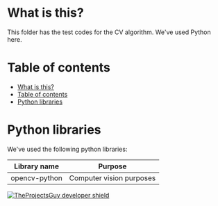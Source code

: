 # What is this?
This folder has the test codes for the CV algorithm. We've used Python here.

# Table of contents
- [What is this?](#what-is-this)
- [Table of contents](#table-of-contents)
- [Python libraries](#python-libraries)


# Python libraries
We've used the following python libraries:

| **Library name** | **Purpose** |
| ----- | ----- |
| opencv-python | Computer vision purposes |

[![TheProjectsGuy developer shield][TheProjectsGuy-dev-shield]][TheProjectsGuy-dev-profile]

[TheProjectsGuy-dev-shield]: https://img.shields.io/badge/Dev-TheProjectsGuy-0061ff.svg
[TheProjectsGuy-dev-profile]: https://github.com/TheProjectsGuy
